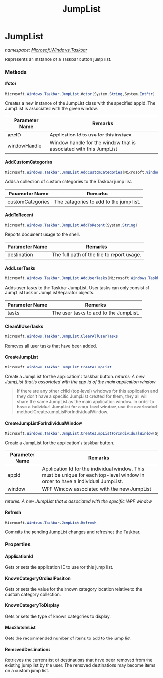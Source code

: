 ﻿---
title: JumpList
---

# JumpList
_namespace: [Microsoft.Windows.Taskbar](N-Microsoft.Windows.Taskbar.html)_

Represents an instance of a Taskbar button jump list.

### Methods

#### #ctor
```csharp
Microsoft.Windows.Taskbar.JumpList.#ctor(System.String,System.IntPtr)
```
Creates a new instance of the JumpList class with the specified
 appId. The JumpList is associated with the given window.

|Parameter Name|Remarks|
|--------------|-------|
|appID|Application Id to use for this instace.|
|windowHandle|Window handle for the window that is associated with this JumpList|


#### AddCustomCategories
```csharp
Microsoft.Windows.Taskbar.JumpList.AddCustomCategories(Microsoft.Windows.Taskbar.JumpListCustomCategory[])
```
Adds a collection of custom categories to the Taskbar jump list.

|Parameter Name|Remarks|
|--------------|-------|
|customCategories|The catagories to add to the jump list.|


#### AddToRecent
```csharp
Microsoft.Windows.Taskbar.JumpList.AddToRecent(System.String)
```
Reports document usage to the shell.

|Parameter Name|Remarks|
|--------------|-------|
|destination|The full path of the file to report usage.|


#### AddUserTasks
```csharp
Microsoft.Windows.Taskbar.JumpList.AddUserTasks(Microsoft.Windows.Taskbar.JumpListTask[])
```
Adds user tasks to the Taskbar JumpList. User tasks can only consist of JumpListTask or
 JumpListSeparator objects.

|Parameter Name|Remarks|
|--------------|-------|
|tasks|The user tasks to add to the JumpList.|


#### ClearAllUserTasks
```csharp
Microsoft.Windows.Taskbar.JumpList.ClearAllUserTasks
```
Removes all user tasks that have been added.

#### CreateJumpList
```csharp
Microsoft.Windows.Taskbar.JumpList.CreateJumpList
```
Create a JumpList for the application's taskbar button.
_returns: A new JumpList that is associated with the app id of the main application window_
> If there are any other child (top-level) windows for this application and they don't have
>  a specific JumpList created for them, they all will share the same JumpList as the main application window.
>  In order to have a individual JumpList for a top-level window, use the overloaded method CreateJumpListForIndividualWindow.

#### CreateJumpListForIndividualWindow
```csharp
Microsoft.Windows.Taskbar.JumpList.CreateJumpListForIndividualWindow(System.String,System.Windows.Window)
```
Create a JumpList for the application's taskbar button.

|Parameter Name|Remarks|
|--------------|-------|
|appId|Application Id for the individual window. This must be unique for each top-level window in order to have a individual JumpList.|
|window|WPF Window associated with the new JumpList|

_returns: A new JumpList that is associated with the specific WPF window_

#### Refresh
```csharp
Microsoft.Windows.Taskbar.JumpList.Refresh
```
Commits the pending JumpList changes and refreshes the Taskbar.



### Properties

#### ApplicationId
Gets or sets the application ID to use for this jump list.
#### KnownCategoryOrdinalPosition
Gets or sets the value for the known category location relative to the 
 custom category collection.
#### KnownCategoryToDisplay
Gets or sets the type of known categories to display.
#### MaxSlotsInList
Gets the recommended number of items to add to the jump list.
#### RemovedDestinations
Retrieves the current list of destinations that have been removed from the existing jump list by the user. 
 The removed destinations may become items on a custom jump list.

